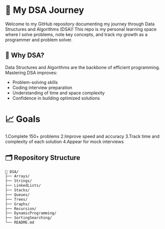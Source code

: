 
# 🚀 My DSA Journey

Welcome to my GitHub repository documenting my journey through Data Structures and Algorithms (DSA)! This repo is my personal learning space where I solve problems, note key concepts, and track my growth as a programmer and problem solver.

## 📌 Why DSA?

Data Structures and Algorithms are the backbone of efficient programming. Mastering DSA improves:
- Problem-solving skills
- Coding interview preparation
- Understanding of time and space complexity
- Confidence in building optimized solutions

# 📈 Goals
  1.Complete 150+ problems
  2.Improve speed and accuracy
  3.Track time and complexity of each solution
  4.Appear for mock interviews

## 🗂️ Repository Structure

```bash
📁 DSA/
├── Arrays/
├── Strings/
├── LinkedLists/
├── Stacks/
├── Queues/
├── Trees/
├── Graphs/
├── Recursion/
├── DynamicProgramming/
├── SortingSearching/
└── README.md



